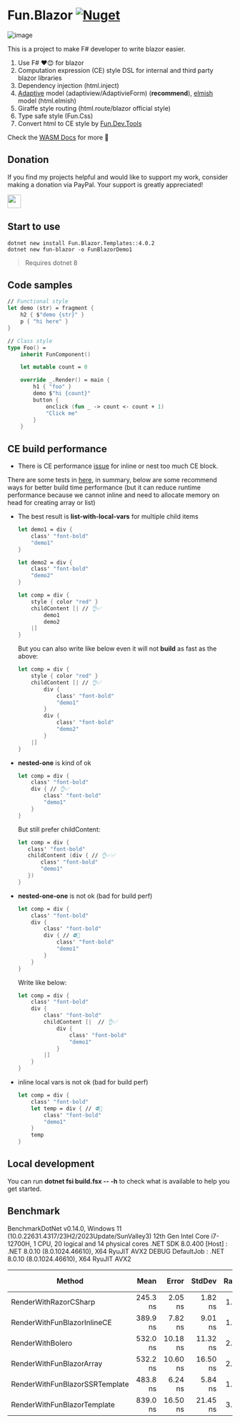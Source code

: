# Fun.Blazor [![Nuget](https://img.shields.io/nuget/vpre/Fun.Blazor)](https://www.nuget.org/packages/Fun.Blazor)

![image](./Docs//assets/fun-blazor%3D.png)

This is a project to make F# developer to write blazor easier.

1. Use F# ❤️😊 for blazor
2. Computation expression (CE) style DSL for internal and third party blazor libraries
3. Dependency injection (html.inject)
4. [Adaptive](https://github.com/fsprojects/FSharp.Data.Adaptive) model (adaptiview/AdaptivieForm) (**recommend**), [elmish](https://github.com/elmish/elmish) model (html.elmish)
5. Giraffe style routing (html.route/blazor official style)
6. Type safe style (Fun.Css)
7. Convert html to CE style by [Fun.Dev.Tools](https://slaveoftime.github.io/Fun.DevTools.Docs)

Check the [WASM Docs](https://slaveoftime.github.io/Fun.Blazor.Docs/) for more 🚀

## Donation

If you find my projects helpful and would like to support my work, consider making a donation via PayPal. Your support is greatly appreciated!

<a href="https://paypal.me/wubinwen" style="display: flex; align-items: center; gap: 12px;">
    <img src="https://www.paypalobjects.com/paypal-ui/logos/svg/paypal-color.svg" height="30">
</a>


## Start to use

    dotnet new install Fun.Blazor.Templates::4.0.2
    dotnet new fun-blazor -o FunBlazorDemo1

> Requires dotnet 8

## Code samples

```fsharp
// Functional style
let demo (str) = fragment {
    h2 { $"demo {str}" }
    p { "hi here" }
}

// Class style
type Foo() =
    inherit FunComponent()

    let mutable count = 0

    override _.Render() = main {
        h1 { "foo" }
        demo $"hi {count}"
        button {
            onclick (fun _ -> count <- count + 1)
            "Click me"
        }
    }
```

## CE build performance

- There is CE performance [issue](https://github.com/dotnet/fsharp/issues/14429) for inline or nest too much CE block.

There are some tests in [here](https://github.com/albertwoo/CEPerfDemo), in summary, below are some recommend ways for better build time performance (but it can reduce runtime performance because we cannot inline and need to allocate memory on head for creating array or list)

- The best result is **list-with-local-vars** for multiple child items

    ```fsharp
    let demo1 = div {
        class' "font-bold"
        "demo1"
    }

    let demo2 = div {
        class' "font-bold"
        "demo2"
    }

    let comp = div {
        style { color "red" }
        childContent [| // 👌✅
            demo1
            demo2
        |]
    }
    ```

    But you can also write like below even it will not **build** as fast as the above:

    ```fsharp
    let comp = div {
        style { color "red" }
        childContent [| // 👌✅
            div {
                class' "font-bold"
                "demo1"
            }
            div {
                class' "font-bold"
                "demo2"
            }
        |]
    }
    ```

- **nested-one** is kind of ok

    ```fsharp
    let comp = div {
        class' "font-bold"
        div { // 👌✅
            class' "font-bold"
            "demo1"
        }
    }
    ```

    But still prefer childContent:

     ```fsharp
    let comp = div {
        class' "font-bold"
        childContent (div { // 👌✅✅
            class' "font-bold"
            "demo1"
        })
    }
    ```

- **nested-one-one** is not ok (bad for build perf)

    ```fsharp
    let comp = div {
        class' "font-bold"
        div {
            class' "font-bold"
            div { // ⛔🙅
                class' "font-bold"
                "demo1"
            }
        }
    }
    ```

    Write like below:

    ```fsharp
    let comp = div {
        class' "font-bold"
        div {
            class' "font-bold"
            childContent [|  // 👌✅
                div {
                    class' "font-bold"
                    "demo1"
                }
            |]
        }
    }
    ```

- inline local vars is not ok (bad for build perf)

    ```fsharp
    let comp = div {
        class' "font-bold"
        let temp = div { // ⛔🙅
            class' "font-bold"
            "demo1"
        }
        temp
    }
    ```

## Local development

You can run **dotnet fsi build.fsx -- -h** to check what is available to help you get started.

## Benchmark

BenchmarkDotNet v0.14.0, Windows 11 (10.0.22631.4317/23H2/2023Update/SunValley3)
12th Gen Intel Core i7-12700H, 1 CPU, 20 logical and 14 physical cores
.NET SDK 8.0.400
  [Host]     : .NET 8.0.10 (8.0.1024.46610), X64 RyuJIT AVX2 DEBUG
  DefaultJob : .NET 8.0.10 (8.0.1024.46610), X64 RyuJIT AVX2

| Method                         | Mean     | Error    | StdDev   | Ratio | RatioSD | Gen0   | Allocated | Alloc Ratio |
|------------------------------- |---------:|---------:|---------:|------:|--------:|-------:|----------:|------------:|
| RenderWithRazorCSharp          | 245.3 ns |  2.05 ns |  1.82 ns |  1.00 |    0.01 | 0.0296 |     376 B |        1.00 |
| RenderWithFunBlazorInlineCE    | 389.9 ns |  7.82 ns |  9.01 ns |  1.59 |    0.04 | 0.0443 |     560 B |        1.49 |
| RenderWithBolero               | 532.0 ns | 10.18 ns | 11.32 ns |  2.17 |    0.05 | 0.1173 |    1480 B |        3.94 |
| RenderWithFunBlazorArray       | 532.2 ns | 10.60 ns | 16.50 ns |  2.17 |    0.07 | 0.1154 |    1448 B |        3.85 |
| RenderWithFunBlazorSSRTemplate | 483.8 ns |  6.24 ns |  5.84 ns |  1.97 |    0.03 | 0.0401 |     512 B |        1.36 |
| RenderWithFunBlazorTemplate    | 839.0 ns | 16.50 ns | 21.45 ns |  3.42 |    0.09 | 0.1230 |    1544 B |        4.11 |